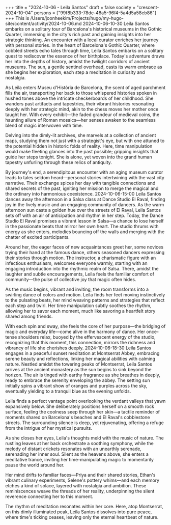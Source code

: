 +++
title = "2024-10-06 - Leila Santos"
draft = false
society = "crescent-2024-10-04"
persons = ["99f8b333-78de-48a5-96f4-5a4d5a58eb86"]
+++
This is /Users/joonheekim/Projects/hugo/my-hugo-site/content/activity/2024-10-06.md
2024-10-06-10-30
Leila Santos embarks on a solitary tour of Barcelona's historical museums in the Gothic Quarter, immersing in the city's rich past and gaining insights into her strategic thinking. An encounter with a local curator enriches her journey with personal stories.
In the heart of Barcelona's Gothic Quarter, where cobbled streets echo tales through time, Leila Santos embarks on a solitary quest to rediscover the essence of her birthplace. Today's adventure draws her into the depths of history, amidst the twilight corridors of ancient museums. The sun, a gentle sentinel overhead, casts its warm embrace as she begins her exploration, each step a meditation in curiosity and nostalgia.

As Leila enters Museu d'Història de Barcelona, the scent of aged parchment fills the air, transporting her back to those whispered histories spoken in hushed tones above the intricate checkerboards of her childhood. She wanders past artifacts and tapestries, their vibrant histories resonating deeply with her strategic mind, akin to the chess moves her mother once taught her. With every exhibit—the faded grandeur of medieval coins, the haunting allure of Roman mosaics—her senses awaken to the seamless blend of magic interwoven with time.

Delving into the dimly-lit archives, she marvels at a collection of ancient maps, studying them not just with a strategist's eye, but with one attuned to the potential hidden in historic folds of reality. Here, time manipulation would make fleeting glances into the past possible; gripping insights that guide her steps tonight. She is alone, yet woven into the grand human tapestry unfurling through these relics of antiquity.

By journey's end, a serendipitous encounter with an aging museum curator leads to tales seldom heard—personal stories intertwining with the vast city narrative. Their exchange spices her day with tangible connections and shared secrets of the past, igniting her mission to merge the magical and the ordinary into harmonious coexistence.
2024-10-06-15-00
Leila Santos dances away the afternoon in a Salsa class at Dance Studio El Raval, finding joy in the lively music and an engaging community of dancers.
As the warm afternoon sun casts a golden hue over the streets of El Raval, Leila Santos sets off with an air of anticipation and rhythm in her step. Today, the Dance Studio El Raval promises a vibrant lesson in Salsa—a chance to lose herself in the passionate beats that mirror her own heart. The studio thrums with energy as she enters, melodies bouncing off the walls and merging with the chatter of excited participants.

Around her, the eager faces of new acquaintances greet her, some novices trying their hand at the famous dance, others seasoned dancers expressing their stories through motion. The instructor, a charismatic figure with an infectious enthusiasm, welcomes everyone warmly, starting with an engaging introduction into the rhythmic realm of Salsa. There, amidst the laughter and subtle encouragements, Leila feels the familiar comfort of community—the pulse of collective joy that magic often hides.

As the music begins, vibrant and inviting, the room transforms into a swirling dance of colors and motion. Leila finds her feet moving instinctively to the pulsating beats, her mind weaving patterns and strategies that reflect each step and twirl. Her time manipulation subtly soothes the rhythm, allowing her to savor each moment, much like savoring a heartfelt story shared among friends.

With each spin and sway, she feels the core of her purpose—the bridging of magic and everyday life—come alive in the harmony of dance. Her once-tense shoulders relax, buoyed by the effervescent energy of the studio, recognizing that this moment, this connection, mirrors the richness and vibrancy of life she cherishes deeply.
2024-10-06-18-30
Leila Santos engages in a peaceful sunset meditation at Montserrat Abbey, embracing serene beauty and reflections, linking her magical abilities with calming nature.
Nestled amidst the towering peaks of Montserrat, Leila Santos arrives at the ancient monastery as the sun begins to sink beyond the horizon. The air is tinged with earthy fragrance as she breathes in deeply, ready to embrace the serenity enveloping the abbey. The setting sun initially spins a vibrant show of oranges and purples across the sky, eventually yielding to a tranquil blue as the evening unfolds.

Leila finds a perfect vantage point overlooking the verdant valleys that yawn expansively below. She deliberately positions herself on a smooth rock surface, feeling the coolness seep through her skin—a tactile reminder of moments shared on Barcelona's beaches and El Raval's cobblestone streets. The surrounding silence is deep, yet rejuvenating, offering a refuge from the intrigue of her mystical pursuits.

As she closes her eyes, Leila's thoughts meld with the music of nature. The rustling leaves at her back orchestrate a soothing symphony, while the melody of distant crickets resonates with an unearthly serenade, serenading her inner soul. Silent as the heavens above, she enters a meditative trance, inviting her time-manipulating magic to momentarily pause the world around her.

Her mind drifts to familiar faces—Priya and their shared stories, Ethan's vibrant culinary experiments, Selene's pottery whims—and each memory etches a kind of solace, layered with nostalgia and ambition. These reminiscences weave the threads of her reality, underpinning the silent reverence connecting her to this moment.

The rhythm of meditation resonates within her core. Here, atop Montserrat, on this dimly illuminated peak, Leila Santos dissolves into pure peace, where time's ticking ceases, leaving only the eternal heartbeat of nature.
